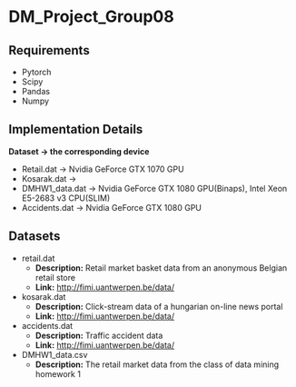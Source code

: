# DM_Project_Group08

## Requirements
* Pytorch
* Scipy
* Pandas
* Numpy

## Implementation Details
**Dataset → the corresponding device**
* Retail.dat → Nvidia GeForce GTX 1070 GPU
* Kosarak.dat → 
* DMHW1_data.dat → Nvidia GeForce GTX 1080 GPU(Binaps), Intel Xeon E5-2683 v3 CPU(SLIM)
* Accidents.dat → Nvidia GeForce GTX 1080 GPU

## Datasets
* retail.dat
  * **Description:** Retail market basket data from an anonymous Belgian retail store
  * **Link:** http://fimi.uantwerpen.be/data/ 
* kosarak.dat
  * **Description:** Click-stream data of a hungarian on-line news portal
  * **Link:** http://fimi.uantwerpen.be/data/ 
* accidents.dat
  * **Description:** Traffic accident data
  * **Link:** http://fimi.uantwerpen.be/data/ 
* DMHW1_data.csv
  * **Description:** The retail market data from the class of data mining homework 1

